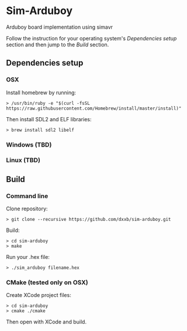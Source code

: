# Sim-Arduboy
Arduboy board implementation using simavr

Follow the instruction for your operating system's _Dependencies setup_ section and then jump to the _Build_ section.

## Dependencies setup

### OSX

Install homebrew by running:

``` ShellSession
> /usr/bin/ruby -e "$(curl -fsSL https://raw.githubusercontent.com/Homebrew/install/master/install)"
```

Then install SDL2 and ELF libraries:

```
> brew install sdl2 libelf
```

### Windows (TBD)
### Linux (TBD)

## Build

### Command line

Clone repository:

``` ShellSession
> git clone --recursive https://github.com/dxxb/sim-arduboy.git
```

Build:

``` ShellSession
> cd sim-arduboy
> make
```

Run your .hex file:

``` ShellSession
> ./sim_arduboy filename.hex
```

### CMake (tested only on OSX)

Create XCode project files:

``` ShellSession
> cd sim-arduboy
> cmake ./cmake
```

Then open with XCode and build.